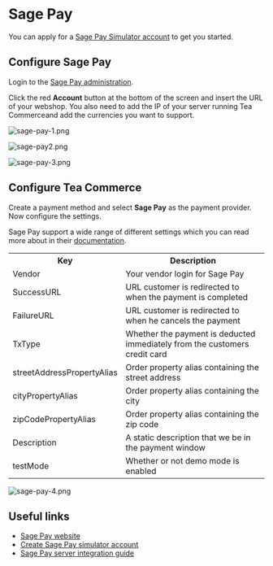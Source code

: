 # Sage Pay

You can apply for a [Sage Pay Simulator account](https://applications.sagepay.com/apply/RequestSimAccount.aspx) to get you started.

## Configure Sage Pay

Login to the [Sage Pay administration](https://test.sagepay.com/Simulator/).

Click the red **Account** button at the bottom of the screen and insert the URL of your webshop. You also need to add the IP of your server running Tea Commerceand add the currencies you want to support.

![sage-pay-1.png](/img/2584fb1-sage-pay-1.png)

![sage-pay2.png](/img/352ad29-sage-pay2.png)

![sage-pay-3.png](/img/b9b160a-sage-pay-3.png)

## Configure Tea Commerce

Create a payment method and select **Sage Pay** as the payment provider. Now configure the settings.

Sage Pay support a wide range of different settings which you can read more about in their [documentation](http://www.sagepay.co.uk/support/find-an-integration-document/server-integration-documents).

<table>
	<tr>
		<th>Key</th>
		<th>Description</th>
	</tr>
	<tr>
		<td>Vendor</td>
		<td>Your vendor login for Sage Pay</td>
	</tr>
	<tr>
		<td>SuccessURL</td>
		<td>URL customer is redirected to when the payment is completed</td>
	</tr>
	<tr>
		<td>FailureURL</td>
		<td>URL customer is redirected to when he cancels the payment</td>
	</tr>
	<tr>
		<td>TxType</td>
		<td>Whether the payment is deducted immediately from the customers credit card</td>
	</tr>
	<tr>
		<td>streetAddressPropertyAlias</td>
		<td>Order property alias containing the street address</td>
	</tr>
	<tr>
		<td>cityPropertyAlias</td>
		<td>Order property alias containing the city</td>
	</tr>
	<tr>
		<td>zipCodePropertyAlias</td>
		<td>Order property alias containing the zip code</td>
	</tr>
	<tr>
		<td>Description</td>
		<td>A static description that we be in the payment window</td>
	</tr>
	<tr>
		<td>testMode</td>
		<td>Whether or not demo mode is enabled</td>
	</tr>
</table>

![sage-pay-4.png](/img/ba2a375-sage-pay-4.png)

## Useful links

  * [Sage Pay website](http://www.sagepay.com/)
  * [Create Sage Pay simulator account](https://applications.sagepay.com/apply/RequestSimAccount.aspx)
  * [Sage Pay server integration guide](http://www.sagepay.co.uk/support/find-an-integration-document/server-integration-documents)
